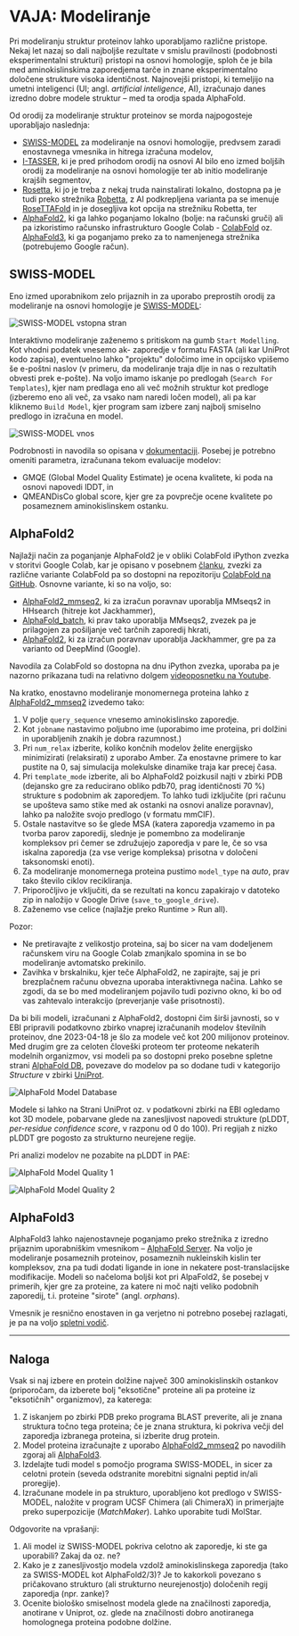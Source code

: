 # VAJA: Modeliranje

Pri modeliranju struktur proteinov lahko uporabljamo različne pristope. Nekaj let nazaj so dali najboljše rezultate v smislu pravilnosti (podobnosti eksperimentalni strukturi) pristopi na osnovi homologije, sploh če je bila med aminokislinskima zaporedjema tarče in znane eksperimentalno določene strukture visoka identičnost. Najnovejši pristopi, ki temeljijo na umetni inteligenci (UI; angl. *artificial inteligence*, AI), izračunajo danes izredno dobre modele struktur – med ta orodja spada AlphaFold.

Od orodij za modeliranje struktur proteinov se morda najpogosteje uporabljajo naslednja:
- [SWISS-MODEL](https://swissmodel.expasy.org/) za modeliranje na osnovi homologije, predvsem zaradi enostavnega vmesnika in hitrega izračuna modelov,
- [I-TASSER](https://zhanggroup.org/I-TASSER/), ki je pred prihodom orodij na osnovi AI bilo eno izmed boljših orodij za modeliranje na osnovi homologije ter ab initio modeliranje krajših segmentov,
- [Rosetta](https://www.rosettacommons.org/software), ki jo je treba z nekaj truda nainstalirati lokalno, dostopna pa je tudi preko strežnika [Robetta](https://robetta.bakerlab.org/), z AI podkrepljena varianta pa se imenuje [RoseTTAFold](https://github.com/RosettaCommons/RoseTTAFold) in je dosegljiva kot opcija na strežniku Robetta, ter
- [AlphaFold2](https://github.com/deepmind/alphafold), ki ga lahko poganjamo lokalno (bolje: na računski gruči) ali pa izkoristimo računsko infrastrukturo Google Colab - [ColabFold](https://github.com/sokrypton/ColabFold) oz. [AlphaFold3](https://alphafoldserver.com/), ki ga poganjamo preko za to namenjenega strežnika (potrebujemo Google račun).

## SWISS-MODEL

Eno izmed uporabnikom zelo prijaznih in za uporabo preprostih orodij za modeliranje na osnovi homologije je [SWISS-MODEL](https://swissmodel.expasy.org/):

![SWISS-MODEL vstopna stran](slike/modeliranje-swissmodel1.png)

Interaktivno modeliranje zaženemo s pritiskom na gumb `Start Modelling`. Kot vhodni podatek vnesemo ak- zaporedje v formatu FASTA (ali kar UniProt kodo zapisa), eventuelno lahko "projektu" določimo ime in opcijsko vpišemo še e-poštni naslov (v primeru, da modeliranje traja dlje in nas o rezultatih obvesti prek e-pošte). Na voljo imamo iskanje po predlogah (`Search For Templates`), kjer nam predlaga eno ali več možnih struktur kot predloge (izberemo eno ali več, za vsako nam naredi ločen model), ali pa kar kliknemo `Build Model`, kjer program sam izbere zanj najbolj smiselno predlogo in izračuna en model.

![SWISS-MODEL vnos](slike/modeliranje-swissmodel2.png)

Podrobnosti in navodila so opisana v [dokumentaciji](https://swissmodel.expasy.org/docs/help). Posebej je potrebno omeniti parametra, izračunana tekom evaluacije modelov:
- GMQE (Global Model Quality Estimate) je ocena kvalitete, ki poda na osnovi napovedi lDDT, in
- QMEANDisCo global score, kjer gre za povprečje ocene kvalitete po posameznem aminokislinskem ostanku.

## AlphaFold2

Najlažji način za poganjanje AlphaFold2 je v obliki ColabFold iPython zvezka v storitvi Google Colab, kar je opisano v posebnem [članku](https://doi.org/10.1038/s41592-022-01488-1), zvezki za različne variante ColabFold pa so dostopni na repozitoriju [ColabFold na GitHub](https://github.com/sokrypton/ColabFold). Osnovne variante, ki so na voljo, so:
- [AlphaFold2_mmseq2](https://colab.research.google.com/github/sokrypton/ColabFold/blob/main/AlphaFold2.ipynb), ki za izračun poravnav uporablja MMseqs2 in HHsearch (hitreje kot Jackhammer),
- [AlphaFold_batch](https://colab.research.google.com/github/sokrypton/ColabFold/blob/main/batch/AlphaFold2_batch.ipynb), ki prav tako uporablja MMseqs2, zvezek pa je prilagojen za pošiljanje več tarčnih zaporedij hkrati,
- [AlphaFold2](https://colab.research.google.com/github/deepmind/alphafold/blob/main/notebooks/AlphaFold.ipynb), ki za izračun poravnav uporablja Jackhammer, gre pa za varianto od DeepMind (Google).

Navodila za ColabFold so dostopna na dnu iPython zvezka, uporaba pa je nazorno prikazana tudi na relativno dolgem [videoposnetku na Youtube](https://www.youtube.com/watch?v=Rfw7thgGTwI).

Na kratko, enostavno modeliranje monomernega proteina lahko z [AlphaFold2_mmseq2](https://colab.research.google.com/github/sokrypton/ColabFold/blob/main/AlphaFold2.ipynb) izvedemo tako:
1. V polje `query_sequence` vnesemo aminokislinsko zaporedje.
2. Kot `jobname` nastavimo poljubno ime (uporabimo ime proteina, pri dolžini in uporabljenih znakih je dobra razumnost.)
3. Pri `num_relax` izberite, koliko končnih modelov želite energijsko minimizirati (relaksirati) z uporabo Amber. Za enostavne primere to kar pustite na 0, saj simulacija molekulske dinamike traja kar precej časa.
4. Pri `template_mode` izberite, ali bo AlphaFold2 poizkusil najti v zbirki PDB (dejansko gre za reducirano obliko pdb70, prag identičnosti 70 %) strukture s podobnim ak zaporedjem. To lahko tudi izključite (pri računu se upošteva samo stike med ak ostanki na osnovi analize poravnav), lahko pa naložite svojo predlogo (v formatu mmCIF).
5. Ostale nastavitve so še glede MSA (katera zaporedja vzamemo in pa tvorba parov zaporedij, slednje je pomembno za modeliranje kompleksov pri čemer se združujejo zaporedja v pare le, če so vsa iskalna zaporedja (za vse verige kompleksa) prisotna v določeni taksonomski enoti).
6. Za modeliranje monomernega proteina pustimo `model_type` na *auto*, prav tako število ciklov recikliranja.
7. Priporočljivo je vključiti, da se rezultati na koncu zapakirajo v datoteko zip in naložijo v Google Drive (`save_to_google_drive`).
8. Zaženemo vse celice (najlažje preko Runtime > Run all).

Pozor:
- Ne pretiravajte z velikostjo proteina, saj bo sicer na vam dodeljenem računskem viru na Google Colab zmanjkalo spomina in se bo modeliranje avtomatsko prekinilo.
- Zavihka v brskalniku, kjer teče AlphaFold2, ne zapirajte, saj je pri brezplačnem računu obvezna uporaba interaktivnega načina. Lahko se zgodi, da se bo med modeliranjem pojavilo tudi pozivno okno, ki bo od vas zahtevalo interakcijo (preverjanje vaše prisotnosti).

Da bi bili modeli, izračunani z AlphaFold2, dostopni čim širši javnosti, so v EBI pripravili podatkovno zbirko vnaprej izračunanih modelov številnih proteinov, dne 2023-04-18 je šlo za modele več kot 200 milijonov proteinov. Med drugim gre za celoten človeški proteom ter proteome nekaterih modelnih organizmov, vsi  modeli pa so dostopni preko posebne spletne strani [AlphaFold DB](https://alphafold.ebi.ac.uk/), povezave do modelov pa so dodane tudi v kategorijo *Structure* v zbirki [UniProt](https://www.uniprot.org/).

![AlphaFold Model Database](slike/modeliranje-alphafold_database.png)

Modele si lahko na Strani UniProt oz. v podatkovni zbirki na EBI ogledamo kot 3D modele, pobarvane glede na zanesljivost napovedi strukture (pLDDT, *per-residue confidence score*, v razponu od 0 do 100). Pri regijah z nizko pLDDT gre pogosto za strukturno neurejene regije.

Pri analizi modelov ne pozabite na pLDDT in PAE:

![AlphaFold Model Quality 1](slike/modeliranje-alphafold_q1.png)

![AlphaFold Model Quality 2](slike/modeliranje-alphafold_q2.png)

## AlphaFold3

AlphaFold3 lahko najenostavneje poganjamo preko strežnika z izredno prijaznim uporabniškim vmesnikom – [AlphaFold Server](https://alphafoldserver.com/). Na voljo je modeliranje posameznih proteinov, posameznih nukleinskih kislin ter kompleksov, zna pa tudi dodati ligande in ione in nekatere post-translacijske modifikacije. Modeli so načeloma boljši kot pri AlpaFold2, še posebej v primerih, kjer gre za proteine, za katere ni moč najti veliko podobnih zaporedij, t.i. proteine "sirote" (angl. *orphans*).

Vmesnik je resnično enostaven in ga verjetno ni potrebno posebej razlagati, je pa na voljo [spletni vodič](https://alphafoldserver.com/guides).

---

## Naloga
Vsak si naj izbere en protein dolžine največ 300 aminokislinskih ostankov (priporočam, da izberete bolj "eksotične" proteine ali pa proteine iz "eksotičnih" organizmov), za katerega:
1. Z iskanjem po zbirki PDB preko programa BLAST preverite, ali je znana struktura točno tega proteina; če je znana struktura, ki pokriva večji del zaporedja izbranega proteina, si izberite drug protein.
2. Model proteina izračunajte z uporabo [AlphaFold2_mmseq2](https://colab.research.google.com/github/sokrypton/ColabFold/blob/main/AlphaFold2.ipynb) po navodilih zgoraj ali [AlphaFold3](https://alphafoldserver.com/).
3. Izdelajte tudi model s pomočjo programa SWISS-MODEL, in sicer za celotni protein (seveda odstranite morebitni signalni peptid in/ali proregije).
4. Izračunane modele in pa strukturo, uporabljeno kot predlogo v SWISS-MODEL, naložite v program UCSF Chimera (ali ChimeraX) in primerjajte preko superpozicije (*MatchMaker*). Lahko uporabite tudi MolStar.

Odgovorite na vprašanji:
1. Ali model iz SWISS-MODEL pokriva celotno ak zaporedje, ki ste ga uporabili? Zakaj da oz. ne?
2. Kako je z zanesljivostjo modela vzdolž aminokislinskega zaporedja (tako za SWISS-MODEL kot AlphaFold2/3)? Je to kakorkoli povezano s pričakovano strukturo (ali strukturno neurejenostjo) določenih regij zaporedja (npr. zanke)?
3. Ocenite biološko smiselnost modela glede na značilnosti zaporedja, anotirane v Uniprot, oz. glede na značilnosti dobro anotiranega homolognega proteina podobne dolžine.
